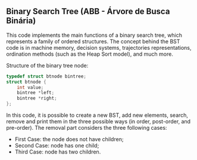 ## Binary Search Tree (ABB - Árvore de Busca Binária)

This code implements the main functions of a binary search tree, which represents a family of ordered structures. The concept behind the BST code is in machine memory, decision systems, trajectories representations, ordination methods (such as the Heap Sort model), and much more.

Structure of the binary tree node:

```C
typedef struct btnode bintree;
struct btnode {
    int value;
    bintree *left;
    bintree *right;
};
```

In this code, it is possible to create a new BST, add new elements, search, remove and print them in the three possible ways (in order, post-order, and pre-order). The removal part considers the three following cases:

- First Case: the node does not have children;
- Second Case: node has one child;
- Third Case: node has two children.
